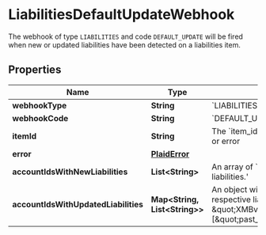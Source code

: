 

# LiabilitiesDefaultUpdateWebhook

The webhook of type `LIABILITIES` and code `DEFAULT_UPDATE` will be fired when new or updated liabilities have been detected on a liabilities item.

## Properties

| Name | Type | Description | Notes |
|------------ | ------------- | ------------- | -------------|
|**webhookType** | **String** | &#x60;LIABILITIES&#x60; |  |
|**webhookCode** | **String** | &#x60;DEFAULT_UPDATE&#x60; |  |
|**itemId** | **String** | The &#x60;item_id&#x60; of the Item associated with this webhook, warning, or error |  |
|**error** | [**PlaidError**](PlaidError.md) |  |  |
|**accountIdsWithNewLiabilities** | **List&lt;String&gt;** | An array of &#x60;account_id&#x60;&#39;s for accounts that contain new liabilities.&#39; |  |
|**accountIdsWithUpdatedLiabilities** | **Map&lt;String, List&lt;String&gt;&gt;** | An object with keys of &#x60;account_id&#x60;&#39;s that are mapped to their respective liabilities fields that changed.  Example: &#x60;{ \&quot;XMBvvyMGQ1UoLbKByoMqH3nXMj84ALSdE5B58\&quot;: [\&quot;past_amount_due\&quot;] }&#x60;  |  |



